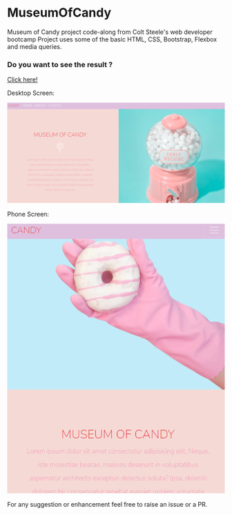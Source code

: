 # MuseumOfCandy

Museum of Candy project code-along from Colt Steele's web developer bootcamp
Project uses some of the basic HTML, CSS, Bootstrap, Flexbox and media queries.

### Do you want to see the result ? ###

[Click here!](https://tips367.github.io/MuseumOfCandy/)

Desktop Screen: 

![alt text](https://github.com/tips367/MuseumOfCandy/blob/main/screenshots/desktop.png)

Phone Screen:

![alt text](https://github.com/tips367/MuseumOfCandy/blob/main/screenshots/mobile.png)

For any suggestion or enhancement feel free to raise an issue or a PR.

